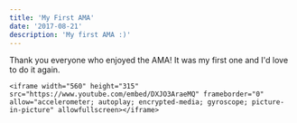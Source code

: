 ```yaml
---
title: 'My First AMA'
date: '2017-08-21'
description: 'My first AMA :)'
---
```


Thank you everyone who enjoyed the AMA! It was my first one and I'd love to do it again.

~~~
<iframe width="560" height="315" src="https://www.youtube.com/embed/DXJO3AraeMQ" frameborder="0" allow="accelerometer; autoplay; encrypted-media; gyroscope; picture-in-picture" allowfullscreen></iframe>
~~~
